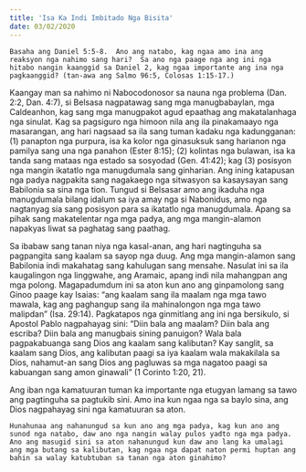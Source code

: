 ```yaml
---
title: 'Isa Ka Indi Imbitado Nga Bisita'
date: 03/02/2020
---
```


`Basaha ang Daniel 5:5-8.  Ano ang natabo, kag ngaa amo ina ang reaksyon nga nahimo sang hari?  Sa ano nga paage nga ang ini nga hitabo nangin kaanggid sa Daniel 2, kag ngaa importante ang ina nga pagkaanggid? (tan-awa ang Salmo 96:5, Colosas 1:15-17.)`

Kaangay man sa nahimo ni Nabocodonosor sa nauna nga problema (Dan. 2:2,  Dan. 4:7), si Belsasa nagpatawag sang mga manugbabaylan, mga Caldeanhon, kag sang mga manugpakot agud epaathag ang makatalanhaga nga sinulat.  Kag sa pagsiguro nga himoon nila ang ila pinakamaayo nga masarangan, ang hari nagsaad sa ila sang tuman kadaku nga kadungganan: (1) panapton nga purpura, isa ka kolor nga ginasuksuk sang harianon nga pamilya sang una nga panahon (Ester 8:15); (2) kolintas nga bulawan, isa ka tanda sang mataas nga estado sa sosyodad (Gen. 41:42); kag (3) posisyon nga mangin ikatatlo nga manugdumala sang ginharian.  Ang ining katapusan nga padya nagpakita sang nagakaego nga sitwasyon sa kasaysayan sang Babilonia sa sina nga tion.  Tungud si Belsasar amo ang ikaduha nga manugdumala bilang idalum sa iya amay nga si Nabonidus, amo nga nagtanyag sia sang posisyon para sa ikatatlo nga manugdumala.  Apang sa pihak sang makatelentar nga mga padya, ang mga mangin-alamon napakyas liwat sa paghatag sang paathag.

Sa ibabaw sang tanan niya nga kasal-anan, ang hari nagtinguha sa pagpangita sang kaalam sa sayop nga duug.  Ang mga mangin-alamon sang Babilonia indi makahatag sang kahulugan sang mensahe.  Nasulat ini sa ila kaugalingon nga linggwahe, ang Aramaic, apang indi nila mahangpan ang mga polong.  Magapadumdum ini sa aton kun ano ang ginpamolong sang Ginoo paage kay Isaias: “ang kaalam sang ila maalam nga mga tawo mawala, kag ang paghangup sang ila mahinalongon nga mga tawo malipdan” (Isa. 29:14).  Pagkatapos nga ginmitlang ang ini nga bersikulo, si Apostol Pablo nagpahayag sini: “Diin bala ang maalam? Diin bala ang escriba? Diin bala ang manugbais sining panuigon? Wala bala pagpakabuanga sang Dios ang kaalam sang kalibutan? Kay sanglit, sa kaalam sang Dios, ang kalibutan paagi sa iya kaalam wala makakilala sa Dios, nahamut-an sang Dios ang pagluwas sa mga nagatoo paagi sa kabuangan sang amon ginawali” (1 Corinto 1:20, 21).

Ang iban nga kamatuuran tuman ka importante nga etugyan lamang sa tawo ang pagtinguha sa pagtukib sini.  Amo ina kun ngaa nga sa baylo sina, ang Dios nagpahayag sini nga kamatuuran sa aton.

`Hunahunaa ang nahanungud sa kun ano ang mga padya, kag kun ano ang sunod nga natabo, daw ano nga nangin walay pulos yadto nga mga padya.   Ano ang masugid sini sa aton nahanungud kun daw ano lang ka umalagi ang mga butang sa kalibutan, kag ngaa nga dapat naton permi huptan ang bahin sa walay katubtuban sa tanan nga aton ginahimo?`